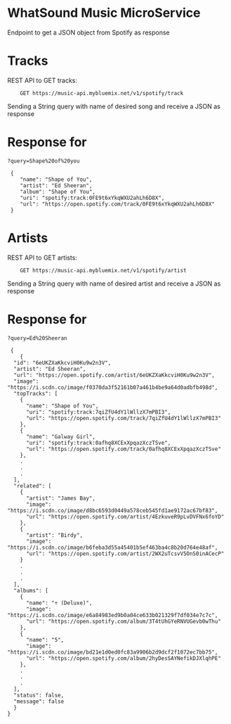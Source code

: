 # WhatSound Music MicroService



Endpoint to get a JSON object from Spotify as response

# Tracks
REST API to GET tracks:

```
    GET https://music-api.mybluemix.net/v1/spotify/track
```

Sending a String query with name of desired song and receive a JSON as response

# Response for 

```
?query=Shape%20of%20you
```


```
 {
    "name": "Shape of You",
    "artist": "Ed Sheeran",
    "album": "Shape of You",
    "uri": "spotify:track:0FE9t6xYkqWXU2ahLh6D8X",
    "url": "https://open.spotify.com/track/0FE9t6xYkqWXU2ahLh6D8X"
 }

```

# Artists
REST API to GET artists:

```
    GET https://music-api.mybluemix.net/v1/spotify/artist
```

Sending a String query with name of desired artist and receive a JSON as response

# Response for 

```
?query=Ed%20Sheeran
```


```
 {
    {
  "id": "6eUKZXaKkcviH0Ku9w2n3V",
  "artist": "Ed Sheeran",
  "url": "https://open.spotify.com/artist/6eUKZXaKkcviH0Ku9w2n3V",
  "image": "https://i.scdn.co/image/f0370da3f52161b07a461b4be9a64d0adbfb498d",
  "topTracks": [
    {
      "name": "Shape of You",
      "uri": "spotify:track:7qiZfU4dY1lWllzX7mPBI3",
      "url": "https://open.spotify.com/track/7qiZfU4dY1lWllzX7mPBI3"
    },
    {
      "name": "Galway Girl",
      "uri": "spotify:track:0afhq8XCExXpqazXczTSve",
      "url": "https://open.spotify.com/track/0afhq8XCExXpqazXczTSve"
    },
    .
    .
    .
  ],
  "related": [
    {
      "artist": "James Bay",
      "image": "https://i.scdn.co/image/d8bc6593d0449a578ceb545fd1ae9172ac67bf83",
      "url": "https://open.spotify.com/artist/4EzkuveR9pLvDVFNx6foYD"
    },
    {
      "artist": "Birdy",
      "image": "https://i.scdn.co/image/b6feba3d55a45401b5ef463ba4c8b20d764e48af",
      "url": "https://open.spotify.com/artist/2WX2uTcsvV5OnS0inACecP"
    }
    .
    .
    .
  ],
  "albums": [
    {
      "name": "÷ (Deluxe)",
      "image": "https://i.scdn.co/image/e6a84983ed9b0a04ce633b021329f7df034e7c7c",
      "url": "https://open.spotify.com/album/3T4tUhGYeRNVUGevb0wThu"
    },
    {
      "name": "5",
      "image": "https://i.scdn.co/image/bd21e1d0ed0fc83a9906b2d9dcf2f1072ec7bb75",
      "url": "https://open.spotify.com/album/2hyDesSAYNefikDJXlqhPE"
    },
    .
    .
    .
  ],
  "status": false,
  "message": false
  }
}

```

